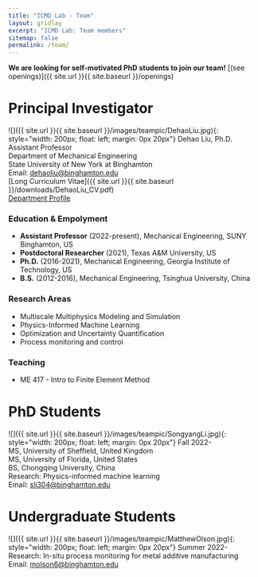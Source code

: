 ```yaml
---
title: "ICMD Lab - Team"
layout: gridlay
excerpt: "ICMD Lab: Team members"
sitemap: false
permalink: /team/
---
```


 **We are looking for self-motivated PhD students to join our team!** [(see openings)]({{ site.url }}{{ site.baseurl }}/openings)

# Principal Investigator

![]({{ site.url }}{{ site.baseurl }}/images/teampic/DehaoLiu.jpg){: style="width: 200px; float: left; margin: 0px  20px"}
Dehao Liu, Ph.D. <br>
Assistant Professor <br>
Department of Mechanical Engineering <br>
State University of New York at Binghamton <br>
Email: [dehaoliu@binghamton.edu](mailto:dehaoliu@binghamton.edu) <br>
[Long Curriculum Vitae]({{ site.url }}{{ site.baseurl }}/downloads/DehaoLiu_CV.pdf) <br>
[Department Profile](https://www.binghamton.edu/mechanical-engineering/people/profile.html?id=dehaoliu)

### Education & Empolyment
* **Assistant Professor** (2022-present), Mechanical Engineering, SUNY Binghamton, US
* **Postdoctoral Researcher** (2021), Texas A&M University, US
* **Ph.D.** (2016-2021), Mechanical Engineering, Georgia Institute of Technology, US
* **B.S.** (2012-2016), Mechanical Engineering, Tsinghua University, China

### Research Areas
* Multiscale Multiphysics Modeling and Simulation
* Physics-Informed Machine Learning
* Optimization and Uncertainty Quantification
* Process monitoring and control

### Teaching
* ME 417 - Intro to Finite Element Method

# PhD Students

![]({{ site.url }}{{ site.baseurl }}/images/teampic/SongyangLi.jpg){: style="width: 200px; float: left; margin: 0px  20px"}
Fall 2022- <br>
MS, University of Sheffield, United Kingdom <br>
MS, University of Florida, United States <br>
BS, Chongqing University, China <br>
Research: Physics-informed machine learning <br>
Email: [sli304@binghamton.edu](mailto:sli304@binghamton.edu) 


# Undergraduate Students

![]({{ site.url }}{{ site.baseurl }}/images/teampic/MatthewOlson.jpg){: style="width: 200px; float: left; margin: 0px  20px"}
Summer 2022- <br>
Research: In-situ process monitoring for metal additive manufacturing <br>
Email: [molson6@binghamton.edu](mailto:molson6@binghamton.edu ) 
